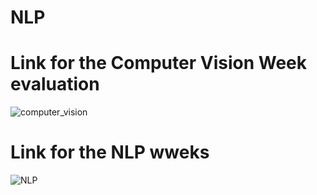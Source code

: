 # NLP
# Link for the Computer Vision Week evaluation
![computer_vision](https://github.com/khusrave/NLP/assets/102155132/03b85552-64a0-4d30-8fe2-0c528be80859)



# Link for the NLP wweks
![NLP](https://github.com/khusrave/NLP/assets/102155132/b5e0ba25-f1d5-4479-997c-61d786896234)
